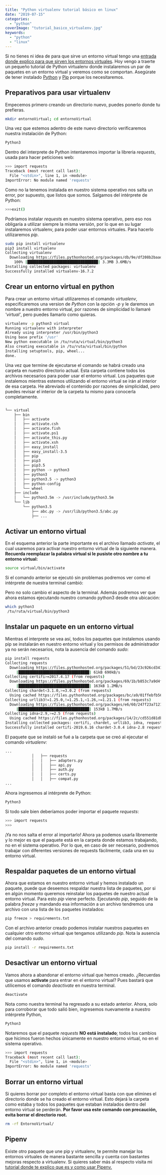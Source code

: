 ```yaml
---
title: "Python virtualenv tutorial básico en linux"
date: "2019-07-15"
categories: 
  - "python"
coverImage: "tutorial_basico_virtualenv.jpg"
keywords:
  - "python"
  - "linux"
---
```


Si no tienes ni idea de para que sirve un entorno virtual tengo una [entrada donde explico para que sirven los entornos virtuales](https://coffeebytes.dev/por-que-deberias-usar-un-entorno-virtual-en-python/). Hoy vengo a traerte un pequeño tutorial de Python virtualenv donde instalaremos un par de paquetes en un entorno virtual y veremos como se comportan. Asegúrate de tener instalado [Python](https://www.python.org/) y [Pip](https://pip.pypa.io/en/stable/installing/) porque los necesitaremos.

## Preparativos para usar virtualenv

Empecemos primero creando un directorio nuevo, puedes ponerlo donde tu prefieras.

```bash
mkdir entornoVirtual; cd entornoVirtual
```

Una vez que estemos adentro de este nuevo directorio verificaremos nuestra instalación de Python:

```bash
Python3
```

Dentro del interprete de Python intentaremos importar la libreria _requests_, usada para hacer peticiones web:

```bash
>>> import requests
Traceback (most recent call last):
  File "<stdin>", line 1, in <module>
ImportError: No module named 'requests'
```

Como no la tenemos instalada en nuestro sistema operativo nos salta un error, por supuesto, que listos que somos. Salgamos del intérprete de Python:

```bash
>>>exit()
```

Podríamos instalar _requests_ en nuestro sistema operativo, pero eso nos obligaría a utilizar siempre la misma versión, por lo que en su lugar instalaremos virtualenv, para poder usar entornos virtuales. Para hacerlo utilizaremos _pip_.

```bash
sudo pip install virtualenv
pip3 install virtualenv
Collecting virtualenv
  Downloading https://files.pythonhosted.org/packages/db/9e/df208b2baad146fe3fbe750eacadd6e49bcf2f2c3c1117b7192a7b28aec4/virtualenv-16.7.2-py2.py3-none-any.whl --(3.3MB)
    100% |████████████████████████████████| 3.3MB 3.6MB/s 
Installing collected packages: virtualenv
Successfully installed virtualenv-16.7.2
```

## Crear un entorno virtual en python

Para crear un entorno virtual utilizaremos el comando _virtualenv_, especificaremos una version de _Python_ con la opción _\-p_ y le daremos un nombre a nuestro entorno virtual, por razones de simplicidad lo llamaré _'virtual'_, pero puedes llamarlo como quieras.

```bash
virtualenv -p python3 virtual
Running virtualenv with interpreter
Already using interpreter /usr/bin/python3
Using base prefix '/usr'
New python executable in /tu/ruta/virtual/bin/python3
Also creating executable in /tu/ruta/virtual/bin/python
Installing setuptools, pip, wheel...
done.
```

Una vez que termine de ejecutarse el comando se habrá creado una carpeta en nuestro directorio actual. Esta carpeta contiene todos los archivos necesarios para poder usar el entorno virtual. Los paquetes que instalemos mientras estemos utilizando el entorno virtual se irán al interior de esa carpeta. He abreviado el contenido por razones de simplicidad, pero puedes revisar el interior de la carpeta tu mismo para conocerla completamente.

```bash

└── virtual
    ├── bin
    │   ├── activate
    │   ├── activate.csh
    │   ├── activate.fish
    │   ├── activate.ps1
    │   ├── activate_this.py
    │   ├── activate.xsh
    │   ├── easy_install
    │   ├── easy_install-3.5
    │   ├── pip
    │   ├── pip3
    │   ├── pip3.5
    │   ├── python -> python3
    │   ├── python3
    │   ├── python3.5 -> python3
    │   ├── python-config
    │   └── wheel
    ├── include
    │   └── python3.5m -> /usr/include/python3.5m
    └── lib
        └── python3.5
            ├── abc.py -> /usr/lib/python3.5/abc.py
            ├── ...
```

## Activar un entorno virtual

En el esquema anterior la parte importante es el archivo llamado _activate_, el cual usaremos para activar nuestro entorno virtual de la siguiente manera. **Recuerda reemplazar la palabra virtual si le pusiste otro nombre a tu entorno virtual:**

```bash
source virtual/bin/activate
```

Si el comando anterior se ejecutó sin problemas podremos ver como el intérprete de nuestra terminal cambió:

Pero no solo cambio el aspecto de la terminal. Además podremos ver que ahora estamos ejecutando nuestro comando python3 desde otra ubicación:

```bash
which python3
 /tu/ruta/virtual/bin/python3
```

## Instalar un paquete en un entorno virtual

Mientras el interprete se vea así, todos los paquetes que instalemos usando pip se instalarán en nuestro entorno virtual y los permisos de administrador ya no serán necesarios, nota la ausencia del comando _sudo_:

```bash
pip install requests
Collecting requests
  Downloading https://files.pythonhosted.org/packages/51/bd/23c926cd341ea6b7dd0b2a00aba99ae0f828be89d72b2190f27c11d4b7fb/requests-2.22.0-py2.py3-none-any.whl (57kB)
     |████████████████████████████████| 61kB 690kB/s 
Collecting certifi>=2017.4.17 (from requests)
  Downloading https://files.pythonhosted.org/packages/69/1b/b853c7a9d4f6a6d00749e94eb6f3a041e342a885b87340b79c1ef73e3a78/certifi-2019.6.16-py2.py3-none-any.whl --(157kB)
     |████████████████████████████████| 163kB 1.2MB/s 
Collecting chardet<3.1.0,>=3.0.2 (from requests)
  Using cached https://files.pythonhosted.org/packages/bc/a9/01ffebfb562e4274b6487b4bb1ddec7ca55ec7510b22e4c51f14098443b8/chardet-3.0.4-py2.py3-none-any.whl
Collecting urllib3!=1.25.0,!=1.25.1,<1.26,>=1.21.1 (from requests)
  Downloading https://files.pythonhosted.org/packages/e6/60/247f23a7121ae632d62811ba7f273d0e58972d75e58a94d329d51550a47d/urllib3-1.25.3-py2.py3-none-any.whl (150kB)
     |████████████████████████████████| 153kB 1.7MB/s 
Collecting idna<2.9,>=2.5 (from requests)
  Using cached https://files.pythonhosted.org/packages/14/2c/cd551d81dbe15200be1cf41cd03869a46fe7226e7450af7a6545bfc474c9/idna-2.8-py2.py3-none-any.whl
Installing collected packages: certifi, chardet, urllib3, idna, requests
Successfully installed certifi-2019.6.16 chardet-3.0.4 idna-2.8 requests-2.22.0 urllib3-1.25.3
```

El paquete que se instaló se fué a la carpeta que se creó al ejecutar el comando _virtualenv:_

```bash
...
            │   ├── requests
            │   │   ├── adapters.py
            │   │   ├── api.py
            │   │   ├── auth.py
            │   │   ├── certs.py
            │   │   ├── compat.py
...
```

Ahora ingresemos al intérprete de Python:

```bash
Python3
```

Si todo sale bien deberíamos poder importar el paquete _requests_:

```bash
>>> import requests
>>>
```

¡Ya no nos salta el error al importarlo! Ahora ya podemos usarla libremente y lo mejor es que el paquete está en la carpeta donde estamos trabajando, no en el sistema operativo. Por lo que, en caso de ser necesario, podremos trabajar con diferentes versiones de requests fácilmente, cada una en su entorno virtual.

## Respaldar paquetes de un entorno virtual

Ahora que estamos en nuestro entorno virtual y hemos instalado un paquete, puede que deseemos respaldar nuestra lista de paquetes, por si en algún momento queremos reinstalar los paquetes de nuestro actual entorno virtual. Para esto _pip_ viene perfecto. Ejecutando _pip_, seguido de la palabra _freeze_ y mandando esa información a un archivo tendremos una archivo con una lista de los paquetes instalados:

```bash
pip freeze > requirements.txt
```

Con el archivo anterior creado podemos instalar nuestros paquetes en cualquier otro entorno virtual que tengamos utilizando _pip_. Nota la ausencia del comando _sudo_.

```bash
pip install -r requirements.txt
```

## Desactivar un entorno virtual

Vamos ahora a abandonar el entorno virtual que hemos creado. ¿Recuerdas que usamos **activate** para entrar en el entorno virtual? Pues bastará que utilicemos el comando _deactivate_ en nuestra terminal.

```bash
deactivate
```

Nota como nuestra terminal ha regresado a su estado anterior. Ahora, solo para corroborar que todo salió bien, ingresemos nuevamente a nuestro intérprete Python,

```bash
Python3
```

Notaremos que el paquete _requests_ **NO está instalado**; todos los cambios que hicimos fueron hechos únicamente en nuestro entorno virtual, no en el sistema operativo.

```bash
>>> import requests
Traceback (most recent call last):
  File "<stdin>", line 1, in <module>
ImportError: No module named 'requests'
```

## Borrar un entorno virtual

Si quieres borrar por completo el entorno virtual basta con que elimines el directorio donde se ha creado el entorno virtual. Esto dejará la carpeta como estaba y todos los paquetes que estaban instalados dentro del entorno virtual se perderán. **Por favor usa este comando con precaución, evita borrar el directorio root.**

```bash
rm -rf EntornoVirtual/
```

## Pipenv

Existe otro paquete que une pip y virtualenv, te permite manejar los entornos virtuales de manera bastante sencilla y cuenta con bastantes mejoras respecto a virtualenv. Si quieres saber más al respecto visita mi [tutorial donde te explico que es y como usar Pipenv.](https://coffeebytes.dev/pipenv-el-administrador-de-entornos-virtuales-que-no-conoces/)
